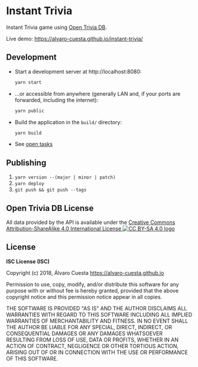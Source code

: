 # Instant Trivia

Instant Trivia game using [Open Trivia DB](https://opentdb.com).

Live demo: https://alvaro-cuesta.github.io/instant-trivia/

## Development

- Start a development server at http://localhost:8080:

    ```sh
    yarn start
    ```

- ...or accessible from anywhere (generally LAN and, if your ports are
    forwarded, including the internet):

    ```sh
    yarn public
    ```

- Build the application in the `build/` directory:

    ```sh
    yarn build
    ```

- See [open tasks](TODO.md)

## Publishing

1. `yarn version --(major | minor | patch)`
2. `yarn deploy`
3. `git push && git push --tags`

## Open Trivia DB License

All data provided by the API is available under the [Creative Commons Attribution-ShareAlike 4.0
International License ![CC BY-SA 4.0 logo](https://licensebuttons.net/l/by-sa/4.0/80x15.png)](https://creativecommons.org/licenses/by-sa/4.0/)

## License

**ISC License (ISC)**

Copyright (c) 2018, Álvaro Cuesta <https://alvaro-cuesta.github.io>

Permission to use, copy, modify, and/or distribute this software for any purpose with or without fee is hereby granted, provided that the above copyright notice and this permission notice appear in all copies.

THE SOFTWARE IS PROVIDED "AS IS" AND THE AUTHOR DISCLAIMS ALL WARRANTIES WITH REGARD TO THIS SOFTWARE INCLUDING ALL IMPLIED WARRANTIES OF MERCHANTABILITY AND FITNESS. IN NO EVENT SHALL THE AUTHOR BE LIABLE FOR ANY SPECIAL, DIRECT, INDIRECT, OR CONSEQUENTIAL DAMAGES OR ANY DAMAGES WHATSOEVER RESULTING FROM LOSS OF USE, DATA OR PROFITS, WHETHER IN AN ACTION OF CONTRACT, NEGLIGENCE OR OTHER TORTIOUS ACTION, ARISING OUT OF OR IN CONNECTION WITH THE USE OR PERFORMANCE OF THIS SOFTWARE.
